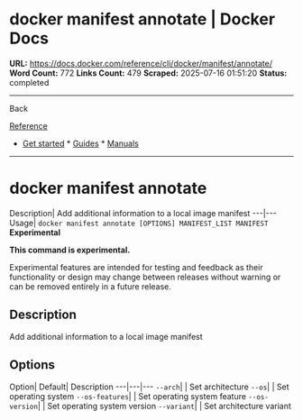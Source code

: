 # docker manifest annotate | Docker Docs

**URL:** https://docs.docker.com/reference/cli/docker/manifest/annotate/
**Word Count:** 772
**Links Count:** 479
**Scraped:** 2025-07-16 01:51:20
**Status:** completed

---

Back

[Reference](https://docs.docker.com/reference/)

  * [Get started](https://docs.docker.com/get-started/)   * [Guides](https://docs.docker.com/guides/)   * [Manuals](https://docs.docker.com/manuals/)

* * *

# docker manifest annotate

Description| Add additional information to a local image manifest   ---|---   Usage| `docker manifest annotate [OPTIONS] MANIFEST_LIST MANIFEST`      **Experimental**

**This command is experimental.**

Experimental features are intended for testing and feedback as their functionality or design may change between releases without warning or can be removed entirely in a future release.

## Description

Add additional information to a local image manifest

## Options

Option| Default| Description   ---|---|---   `--arch`| | Set architecture   `--os`| | Set operating system   `--os-features`| | Set operating system feature   `--os-version`| | Set operating system version   `--variant`| | Set architecture variant